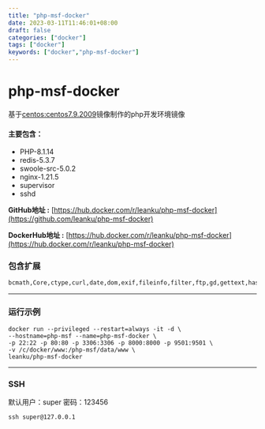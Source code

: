 ```yaml
---
title: "php-msf-docker"
date: 2023-03-11T11:46:01+08:00
draft: false
categories: ["docker"]
tags: ["docker"]
keywords: ["docker","php-msf-docker"]
---
```



# php-msf-docker
基于[centos:centos7.9.2009](https://hub.docker.com/layers/library/centos/centos7.9.2009/images/sha256-dead07b4d8ed7e29e98de0f4504d87e8880d4347859d839686a31da35a3b532f?context=explore)镜像制作的php开发环境镜像

#### 主要包含：
* PHP-8.1.14
* redis-5.3.7
* swoole-src-5.0.2
* nginx-1.21.5
* supervisor
* sshd

**GitHub地址 :** [https://hub.docker.com/r/leanku/php-msf-docker](https://github.com/leanku/php-msf-docker)

**DockerHub地址 :** [https://hub.docker.com/r/leanku/php-msf-docker](https://hub.docker.com/r/leanku/php-msf-docker)   

### 包含扩展
```bash
bcmath,Core,ctype,curl,date,dom,exif,fileinfo,filter,ftp,gd,gettext,hash,iconv,intl,json,libxml,mbstring,mysqli,mysqlnd,openssl,pcntl,pcre,PDO,pdo_mysql,pdo_pgsql,pdo_sqlite,pgsql,Phar,posix,redis,Reflection,session,shmop,SimpleXML,soap,sockets,sodium,SPL,sqlite3,standard,sysvsem,tokenizer,xml,xmlreader,xmlwriter,xsl,zip,zlib,swoole
``` 

------

### 运行示例
```
docker run --privileged --restart=always -it -d \
--hostname=php-msf --name=php-msf-docker \
-p 22:22 -p 80:80 -p 3306:3306 -p 8000:8000 -p 9501:9501 \
-v /c/docker/www:/php-msf/data/www \
leanku/php-msf-docker
```
------

### SSH  

默认用户：super   密码：123456

``` shell
ssh super@127.0.0.1
```
